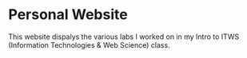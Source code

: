 # Personal Website

This website dispalys the various labs I worked on in my Intro to ITWS (Information Technologies & Web Science) class.

